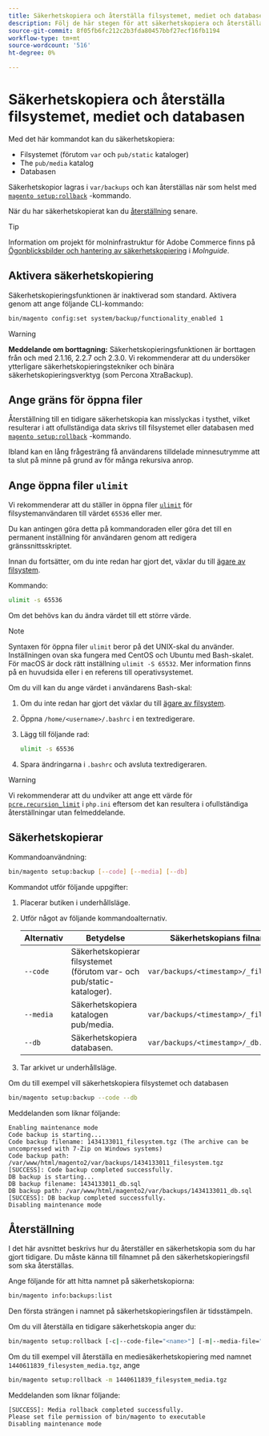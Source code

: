 ```yaml
---
title: Säkerhetskopiera och återställa filsystemet, mediet och databasen
description: Följ de här stegen för att säkerhetskopiera och återställa ditt Adobe Commerce- eller Magento Open Source-program.
source-git-commit: 8f05fb6fc212c2b3fda80457bbf27ecf16fb1194
workflow-type: tm+mt
source-wordcount: '516'
ht-degree: 0%

---
```



# Säkerhetskopiera och återställa filsystemet, mediet och databasen

Med det här kommandot kan du säkerhetskopiera:

* Filsystemet (förutom `var` och `pub/static` kataloger)
* The `pub/media` katalog
* Databasen

Säkerhetskopior lagras i `var/backups` och kan återställas när som helst med [`magento setup:rollback`](uninstall-modules.md#roll-back-the-file-system-database-or-media-files) -kommando.

När du har säkerhetskopierat kan du [återställning](#rollback) senare.

>[!TIP]
>
>Information om projekt för molninfrastruktur för Adobe Commerce finns på [Ögonblicksbilder och hantering av säkerhetskopiering](https://devdocs.magento.com/cloud/project/project-webint-snap.html) i _Molnguide_.

## Aktivera säkerhetskopiering

Säkerhetskopieringsfunktionen är inaktiverad som standard. Aktivera genom att ange följande CLI-kommando:

```bash
bin/magento config:set system/backup/functionality_enabled 1
```

>[!WARNING]
>
>**Meddelande om borttagning:**
>Säkerhetskopieringsfunktionen är borttagen från och med 2.1.16, 2.2.7 och 2.3.0. Vi rekommenderar att du undersöker ytterligare säkerhetskopieringstekniker och binära säkerhetskopieringsverktyg (som Percona XtraBackup).

## Ange gräns för öppna filer

Återställning till en tidigare säkerhetskopia kan misslyckas i tysthet, vilket resulterar i att ofullständiga data skrivs till filsystemet eller databasen med [`magento setup:rollback`](uninstall-modules.md#roll-back-the-file-system-database-or-media-files) -kommando.

Ibland kan en lång frågesträng få användarens tilldelade minnesutrymme att ta slut på minne på grund av för många rekursiva anrop.

## Ange öppna filer `ulimit`

Vi rekommenderar att du ställer in öppna filer [`ulimit`](https://ss64.com/bash/ulimit.html) för filsystemanvändaren till värdet `65536` eller mer.

Du kan antingen göra detta på kommandoraden eller göra det till en permanent inställning för användaren genom att redigera gränssnittsskriptet.

Innan du fortsätter, om du inte redan har gjort det, växlar du till [ägare av filsystem](../prerequisites/file-system/overview.md).

Kommando:

```bash
ulimit -s 65536
```

Om det behövs kan du ändra värdet till ett större värde.

>[!NOTE]
>
>Syntaxen för öppna filer `ulimit` beror på det UNIX-skal du använder. Inställningen ovan ska fungera med CentOS och Ubuntu med Bash-skalet. För macOS är dock rätt inställning `ulimit -S 65532`. Mer information finns på en huvudsida eller i en referens till operativsystemet.

Om du vill kan du ange värdet i användarens Bash-skal:

1. Om du inte redan har gjort det växlar du till [ägare av filsystem](../prerequisites/file-system/overview.md).
1. Öppna `/home/<username>/.bashrc` i en textredigerare.
1. Lägg till följande rad:

   ```bash
   ulimit -s 65536
   ```

1. Spara ändringarna i `.bashrc` och avsluta textredigeraren.

>[!WARNING]
>
>Vi rekommenderar att du undviker att ange ett värde för [`pcre.recursion_limit`](https://www.php.net/manual/en/pcre.configuration.php) i `php.ini` eftersom det kan resultera i ofullständiga återställningar utan felmeddelande.

## Säkerhetskopierar

Kommandoanvändning:

```bash
bin/magento setup:backup [--code] [--media] [--db]
```

Kommandot utför följande uppgifter:

1. Placerar butiken i underhållsläge.
1. Utför något av följande kommandoalternativ.

   | Alternativ | Betydelse | Säkerhetskopians filnamn och plats |
   |--- |--- |--- |
   | `--code` | Säkerhetskopierar filsystemet (förutom var- och pub/static-kataloger). | `var/backups/<timestamp>/_filesystem.tgz` |
   | `--media` | Säkerhetskopiera katalogen pub/media. | `var/backups/<timestamp>/_filesystem_media.tgz` |
   | `--db` | Säkerhetskopiera databasen. | `var/backups/<timestamp>/_db.sql` |

1. Tar arkivet ur underhållsläge.

Om du till exempel vill säkerhetskopiera filsystemet och databasen

```bash
bin/magento setup:backup --code --db
```

Meddelanden som liknar följande:

```terminal
Enabling maintenance mode
Code backup is starting...
Code backup filename: 1434133011_filesystem.tgz (The archive can be uncompressed with 7-Zip on Windows systems)
Code backup path: /var/www/html/magento2/var/backups/1434133011_filesystem.tgz
[SUCCESS]: Code backup completed successfully.
DB backup is starting...
DB backup filename: 1434133011_db.sql
DB backup path: /var/www/html/magento2/var/backups/1434133011_db.sql
[SUCCESS]: DB backup completed successfully.
Disabling maintenance mode
```

## Återställning

I det här avsnittet beskrivs hur du återställer en säkerhetskopia som du har gjort tidigare. Du måste känna till filnamnet på den säkerhetskopieringsfil som ska återställas.

Ange följande för att hitta namnet på säkerhetskopiorna:

```bash
bin/magento info:backups:list
```

Den första strängen i namnet på säkerhetskopieringsfilen är tidsstämpeln.

Om du vill återställa en tidigare säkerhetskopia anger du:

```bash
bin/magento setup:rollback [-c|--code-file="<name>"] [-m|--media-file="<name>"] [-d|--db-file="<name>"]
```

Om du till exempel vill återställa en mediesäkerhetskopiering med namnet `1440611839_filesystem_media.tgz`, ange

```bash
bin/magento setup:rollback -m 1440611839_filesystem_media.tgz
```

Meddelanden som liknar följande:

```terminal
[SUCCESS]: Media rollback completed successfully.
Please set file permission of bin/magento to executable
Disabling maintenance mode
```
